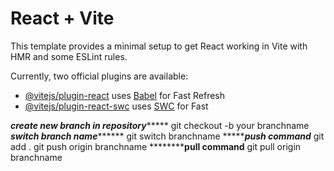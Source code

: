 # React + Vite

This template provides a minimal setup to get React working in Vite with HMR and some ESLint rules.

Currently, two official plugins are available:

- [@vitejs/plugin-react](https://github.com/vitejs/vite-plugin-react/blob/main/packages/plugin-react/README.md) uses [Babel](https://babeljs.io/) for Fast Refresh
- [@vitejs/plugin-react-swc](https://github.com/vitejs/vite-plugin-react-swc) uses [SWC](https://swc.rs/) for Fast 



<!-- update image query"
UPDATE tenders
SET tenderImage = REPLACE(tenderImage, 'https://online.tender786.com/uploads/', 'http://localhost:5000/uploads/');

" -->



*************create new branch in repository******************
git checkout -b your branchname
*************switch branch name*******************
git switch branchname
********************push command***************
git add .
git push origin branchname
********************pull command************
git pull origin branchname